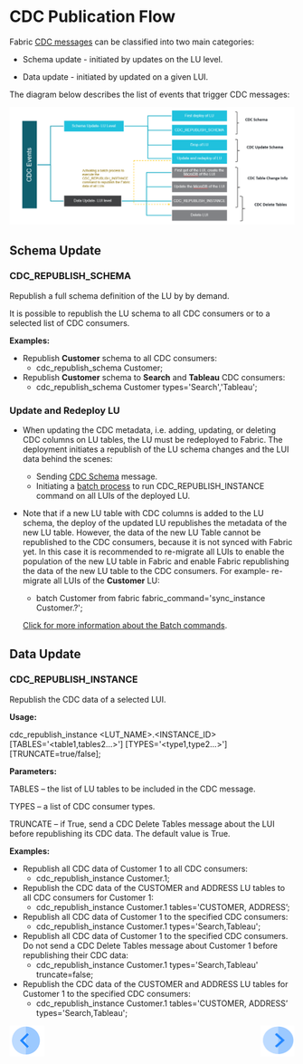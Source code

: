 # CDC Publication Flow

Fabric [CDC messages](02_cdc_messages.md) can be classified into two main categories:

- Schema update - initiated by updates on the LU level.

- Data update - initiated by updated on a given LUI.

  

The diagram below describes the list of events that trigger CDC messages:

![CDC events](images/cdc_events.png)

## Schema Update

### CDC_REPUBLISH_SCHEMA

Republish a full schema definition of the LU by by demand.

It is possible to republish the LU schema to all CDC consumers or to a selected list of CDC consumers.

**Examples:**

- Republish **Customer** schema to all CDC consumers:
  - cdc_republish_schema Customer; 
- Republish **Customer** schema to **Search** and **Tableau** CDC consumers:
  - cdc_republish_schema Customer types='Search','Tableau';



### Update and Redeploy LU

- When updating the CDC metadata, i.e. adding, updating, or deleting CDC columns on LU tables, the LU must be redeployed to Fabric. The deployment initiates a republish of the LU schema changes and the LUI data behind the scenes:
  - Sending [CDC Schema](18_cdc_and_search/02_cdc_messages.md#cdc-schema) message.
  - Initiating a [batch process](/articles/20_jobs_and_batch_services/16_batch_CDC_commands.md) to run CDC_REPUBLISH_INSTANCE command on all LUIs of the deployed LU.

- Note that if a new LU table with CDC columns is added to the LU schema, the deploy of the updated LU republishes the metadata of the new LU table. However, the data of the new LU Table cannot be republished to the CDC consumers, because it is not synced with Fabric yet. In this case it is recommended to re-migrate all LUIs to enable the population of the new LU table in Fabric and enable Fabric republishing the data of the new LU table to the CDC consumers. For example- re-migrate all LUIs of the **Customer** LU:

  - batch Customer from fabric fabric_command='sync_instance Customer.?';

  [Click for more information about the Batch commands](/articles/20_jobs_and_batch_services/12_batch_sync_commands.md).

  

## Data Update

### CDC_REPUBLISH_INSTANCE

Republish the CDC data of a selected LUI. 

**Usage:** 

 cdc_republish_instance <LUT_NAME>.<INSTANCE_ID> [TABLES='<table1,tables2...>'] [TYPES='<type1,type2...>'] [TRUNCATE=true/false];



 **Parameters:**

TABLES – the list of LU tables to be included in the CDC message.

TYPES – a list of CDC consumer types. 

TRUNCATE – if True, send a CDC Delete Tables message about  the LUI before republishing its CDC data. The default value is True. 



**Examples:**

- Republish all CDC data of Customer 1 to all CDC consumers:
  - cdc_republish_instance Customer.1;
- Republish the CDC data of the CUSTOMER and ADDRESS LU tables to all CDC consumers for Customer 1:
  - cdc_republish_instance Customer.1 tables='CUSTOMER, ADDRESS’;
- Republish all CDC data of Customer 1 to the specified CDC consumers:
  - cdc_republish_instance Customer.1 types='Search,Tableau';
- Republish all CDC data of Customer 1 to the specified CDC consumers. Do not send a CDC Delete Tables message about Customer 1 before republishing their CDC data:
  - cdc_republish_instance Customer.1 types='Search,Tableau' truncate=false;
- Republish the CDC data of the CUSTOMER and ADDRESS LU tables for Customer 1 to the specified CDC consumers:
  - cdc_republish_instance Customer.1 tables='CUSTOMER, ADDRESS’ types='Search,Tableau';



[![Previous](/articles/images/Previous.png)](04_cdc_consumers_implementation.md)[<img align="right" width="60" height="54" src="/articles/images/Next.png">](06_cdc_process_architecture.md)